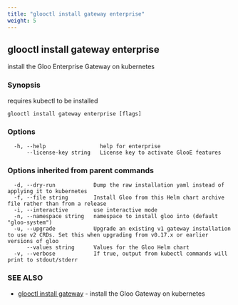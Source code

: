 ```yaml
---
title: "glooctl install gateway enterprise"
weight: 5
---
```

## glooctl install gateway enterprise

install the Gloo Enterprise Gateway on kubernetes

### Synopsis

requires kubectl to be installed

```
glooctl install gateway enterprise [flags]
```

### Options

```
  -h, --help                 help for enterprise
      --license-key string   License key to activate GlooE features
```

### Options inherited from parent commands

```
  -d, --dry-run            Dump the raw installation yaml instead of applying it to kubernetes
  -f, --file string        Install Gloo from this Helm chart archive file rather than from a release
  -i, --interactive        use interactive mode
  -n, --namespace string   namespace to install gloo into (default "gloo-system")
  -u, --upgrade            Upgrade an existing v1 gateway installation to use v2 CRDs. Set this when upgrading from v0.17.x or earlier versions of gloo
      --values string      Values for the Gloo Helm chart
  -v, --verbose            If true, output from kubectl commands will print to stdout/stderr
```

### SEE ALSO

* [glooctl install gateway](../glooctl_install_gateway)	 - install the Gloo Gateway on kubernetes

